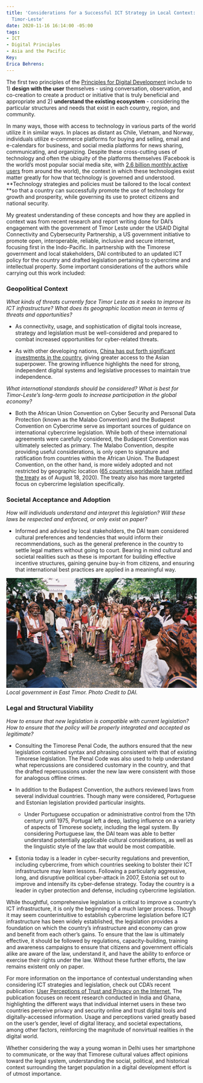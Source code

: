 ```yaml
---
title: 'Considerations for a Successful ICT Strategy in Local Context: Lessons from
  Timor-Leste'
date: 2020-11-16 16:14:00 -05:00
tags:
- ICT
- Digital Principles
- Asia and the Pacific
Key: 
Erica Behrens: 
---
```


The first two principles of the [Principles for Digital Development](https://digitalprinciples.org/principles/) include to 1) **design with the user** themselves - using conversation, observation, and co-creation to create a product or initiative that is truly beneficial and appropriate and 2) **understand the existing ecosystem** - considering the particular structures and needs that exist in each country, region, and community.

In many ways, those with access to technology in various parts of the world utilize it in similar ways. In places as distant as Chile, Vietnam, and Norway, individuals utilize e-commerce platforms for buying and selling, email and e-calendars for business, and social media platforms for news sharing, communicating, and organizing. Despite these cross-cutting uses of technology and often the ubiquity of the platforms themselves (Facebook is the world’s most popular social media site, with [2.6 billion monthly active users](https://www.statista.com/statistics/268136/top-15-countries-based-on-number-of-facebook-users/) from around the world), the context in which these technologies exist matter greatly for how that technology is governed and understood. \*\*Technology strategies and policies must be tailored to the local context \*\*so that a country can successfully promote the use of technology for growth and prosperity, while governing its use to protect citizens and national security.

**<!--more-->**

My greatest understanding of these concepts and how they are applied in context was from recent research and report writing done for DAI’s engagement with the government of Timor Leste under the USAID Digital Connectivity and Cybersecurity Partnership, a US government initiative to promote open, interoperable, reliable, inclusive and secure internet, focusing first in the Indo-Pacific. In partnership with the Timorese government and local stakeholders, DAI contributed to an updated ICT policy for the country and drafted legislation pertaining to cybercrime and intellectual property. Some important considerations of the authors while carrying out this work included:

### **Geopolitical Context**

*What kinds of threats currently face Timor Leste as it seeks to improve its ICT infrastructure? What does its geographic location mean in terms of threats and opportunities?*

* As connectivity, usage, and sophistication of digital tools increase, strategy and legislation must be well-considered and prepared to combat increased opportunities for cyber-related threats.

* As with other developing nations, [China has put forth significant investments in the country](https://nsc.crawford.anu.edu.au/department-news/14169/chinese-influence-timor-leste-cause-concern), giving greater access to the Asian superpower. The growing influence highlights the need for strong, independent digital systems and legislative processes to maintain true independence.

*What international standards should be considered? What is best for Timor-Leste’s long-term goals to increase participation in the global economy?*

* Both the African Union Convention on Cyber Security and Personal Data Protection (known as the Malabo Convention) and the Budapest Convention on Cybercrime serve as important sources of guidance on international cybercrime legislation. While both of these international agreements were carefully considered, the Budapest Convention was ultimately selected as primary. The Malabo Convention, despite providing useful considerations, is only open to signature and ratification from countries within the African Union. The Budapest Convention, on the other hand, is more widely adopted and not restricted by geographic location ([65 countries worldwide have ratified the treaty](https://www.coe.int/en/web/conventions/full-list/-/conventions/treaty/185/signatures?p_auth=OvMCDZlC) as of August 18, 2020). The treaty also has more targeted focus on cybercrime legislation specifically.

### **Societal Acceptance and Adoption**

*How will individuals understand and interpret this legislation? Will these laws be respected and enforced, or only exist on paper?*

* Informed and advised by local stakeholders, the DAI team considered cultural preferences and tendencies that would inform their recommendations, such as the general preference in the country to settle legal matters without going to court. Bearing in mind cultural and societal realities such as these is important for building effective incentive structures, gaining genuine buy-in from citizens, and ensuring that international best practices are applied in a meaningful way.

![local govt in e timor.jpg](/uploads/local%20govt%20in%20e%20timor.jpg)*Local government in East Timor. Photo Credit to DAI.*

### **Legal and Structural Viability**

*How to ensure that new legislation is compatible with current legislation? How to ensure that the policy will be properly integrated and accepted as legitimate?*

* Consulting the Timorese Penal Code, the authors ensured that the new legislation contained syntax and phrasing consistent with that of existing Timorese legislation. The Penal Code was also used to help understand what repercussions are considered customary in the country, and that the drafted repercussions under the new law were consistent with those for analogous offline crimes.

* In addition to the Budapest Convention, the authors reviewed laws from several individual countries. Though many were considered, Portuguese and Estonian legislation provided particular insights.

  * Under Portuguese occupation or administrative control from the 17th century until 1975, Portugal left a deep, lasting influence on a variety of aspects of Timorese society, including the legal system. By considering Portuguese law, the DAI team was able to better understand potentially applicable cultural considerations, as well as the linguistic style of the law that would be most compatible.


* Estonia today is a leader in cyber-security regulations and prevention, including cybercrime, from which countries seeking to bolster their ICT infrastructure may learn lessons. Following a particularly aggressive, long, and disruptive political cyber-attack in 2007, Estonia set out to improve and intensify its cyber-defense strategy. Today the country is a leader in cyber protection and defense, including cybercrime legislation.

While thoughtful, comprehensive legislation is critical to improve a country’s ICT infrastructure, it is only the beginning of a much larger process. Though it may seem counterintuitive to establish cybercrime legislation before ICT infrastructure has been widely established, the legislation provides a foundation on which the country’s infrastructure and economy can grow and benefit from each other’s gains. To ensure that the law is ultimately effective, it should be followed by regulations, capacity-building, training and awareness campaigns to ensure that citizens and government officials alike are aware of the law, understand it, and have the ability to enforce or exercise their rights under the law. Without these further efforts, the law remains existent only on paper.

For more information on the importance of contextual understanding when considering ICT strategies and legislation, check out CDA’s recent publication: [User Perceptions of Trust and Privacy on the Internet.](https://www.dai.com/fi-cyber-user-trust.pdf) The publication focuses on recent research conducted in India and Ghana, highlighting the different ways that individual internet users in these two countries perceive privacy and security online and trust digital tools and digitally-accessed information. Usage and perceptions varied greatly based on the user’s gender, level of digital literacy, and societal expectations, among other factors, reinforcing the magnitude of nonvirtual realities in the digital world.

Whether considering the way a young woman in Delhi uses her smartphone to communicate, or the way that Timorese cultural values affect opinions toward the legal system, understanding the social, political, and historical context surrounding the target population in a digital development effort is of utmost importance.
